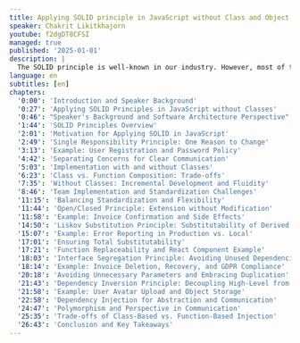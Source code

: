 ```yaml
---
title: Applying SOLID principle in JavaScript without Class and Object
speaker: Chakrit Likitkhajorn
youtube: f2dgDT8CFSI
managed: true
published: '2025-01-01'
description: |
  The SOLID principle is well-known in our industry. However, most of the articles, books, and examples are based on traditional Object-oriented language constructs. This talk will show how can we apply these principles in Javascript where classes are not necessary nor encouraged.
language: en
subtitles: [en]
chapters:
  '0:00': 'Introduction and Speaker Background'
  '0:27': 'Applying SOLID Principles in JavaScript without Classes'
  '0:46': "Speaker's Background and Software Architecture Perspective"
  '1:44': 'SOLID Principles Overview'
  '2:01': 'Motivation for Applying SOLID in JavaScript'
  '2:49': 'Single Responsibility Principle: One Reason to Change'
  '3:13': 'Example: User Registration and Password Policy'
  '4:42': 'Separating Concerns for Clear Communication'
  '5:03': 'Implementation with and without Classes'
  '6:23': 'Class vs. Function Composition: Trade-offs'
  '7:35': 'Without Classes: Incremental Development and Fluidity'
  '8:46': 'Team Implementation and Standardization Challenges'
  '11:15': 'Balancing Standardization and Flexibility'
  '11:44': 'Open/Closed Principle: Extension without Modification'
  '11:58': 'Example: Invoice Confirmation and Side Effects'
  '14:50': 'Liskov Substitution Principle: Substitutability of Derived Classes'
  '15:07': 'Example: Error Reporting in Production vs. Local'
  '17:01': 'Ensuring Total Substitutability'
  '17:21': 'Function Replaceability and React Component Example'
  '18:03': 'Interface Segregation Principle: Avoiding Unused Dependencies'
  '18:14': 'Example: Invoice Deletion, Recovery, and GDPR Compliance'
  '20:18': 'Avoiding Unnecessary Parameters and Embracing Duplication'
  '21:43': 'Dependency Inversion Principle: Decoupling High-Level from Low-Level Modules'
  '21:58': 'Example: User Avatar Upload and Object Storage'
  '22:58': 'Dependency Injection for Abstraction and Communication'
  '24:47': 'Polymorphism and Perspective in Communication'
  '25:35': 'Trade-offs of Class-Based vs. Function-Based Injection'
  '26:43': 'Conclusion and Key Takeaways'
---
```

